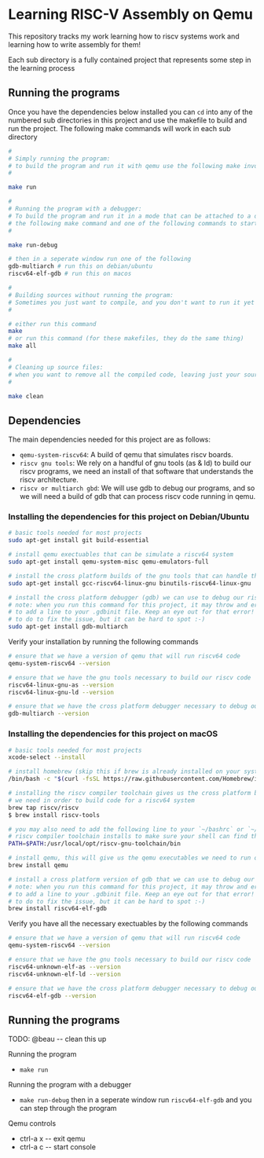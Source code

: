 # Learning RISC-V Assembly on Qemu
This repository tracks my work learning how to riscv systems work and learning how to write assembly for them!

Each sub directory is a fully contained project that represents some step in the learning process

## Running the programs
Once you have the dependencies below installed you can `cd` into any of the numbered sub directories in this project and use the makefile to build and run the project. The following make commands will work in each sub directory

```bash
#
# Simply running the program:
# to build the program and run it with qemu use the following make invocation
#

make run

#
# Running the program with a debugger:
# To build the program and run it in a mode that can be attached to a debugger run
# the following make command and one of the following commands to start your debugger
#

make run-debug

# then in a seperate window run one of the following
gdb-multiarch # run this on debian/ubuntu
riscv64-elf-gdb # run this on macos

#
# Building sources without running the program:
# Sometimes you just want to compile, and you don't want to run it yet
#

# either run this command
make
# or run this command (for these makefiles, they do the same thing)
make all

#
# Cleaning up source files:
# when you want to remove all the compiled code, leaving just your source files
#

make clean
```

## Dependencies
The main dependencies needed for this project are as follows:
- `qemu-system-riscv64`: A build of qemu that simulates riscv boards.
- `riscv gnu tools`: We rely on a handful of gnu tools (as & ld) to build our riscv programs, we need an install of that software that understands the riscv architecture.
- `riscv or multiarch gbd`: We will use gdb to debug our programs, and so we will need a build of gdb that can process riscv code running in qemu.

### Installing the dependencies for this project on Debian/Ubuntu
```bash
# basic tools needed for most projects
sudo apt-get install git build-essential 

# install qemu exectuables that can be simulate a riscv64 system
sudo apt-get install qemu-system-misc qemu-emulators-full 

# install the cross platform builds of the gnu tools that can handle the riscv64 code we write
sudo apt-get install gcc-riscv64-linux-gnu binutils-riscv64-linux-gnu 

# install the cross platform debugger (gdb) we can use to debug our riscv64 programs running in qemu
# note: when you run this command for this project, it may throw and error telling you that you need
# to add a line to your .gdbinit file. Keep an eye out for that error! It will tell you exactly what
# to do to fix the issue, but it can be hard to spot :-)
sudo apt-get install gdb-multiarch 
```

Verify your installation by running the following commands
```bash
# ensure that we have a version of qemu that will run riscv64 code
qemu-system-riscv64 --version

# ensure that we have the gnu tools necessary to build our riscv code
riscv64-linux-gnu-as --version
riscv64-linux-gnu-ld --version

# ensure that we have the cross platform debugger necessary to debug our programs
gdb-multiarch --version
```

### Installing the dependencies for this project on macOS
```bash
# basic tools needed for most projects
xcode-select --install

# install homebrew (skip this if brew is already installed on your system)
/bin/bash -c "$(curl -fsSL https://raw.githubusercontent.com/Homebrew/install/HEAD/install.sh)"

# installing the riscv compiler toolchain gives us the cross platform builds of the gnu tools
# we need in order to build code for a riscv64 system
brew tap riscv/riscv
$ brew install riscv-tools

# you may also need to add the following line to your `~/bashrc` or `~/.zshrc` file depending on how the
# riscv compiler toolchain installs to make sure your shell can find those executables
PATH=$PATH:/usr/local/opt/riscv-gnu-toolchain/bin

# install qemu, this will give us the qemu executables we need to run our riscv64 code
brew install qemu

# install a cross platform version of gdb that we can use to debug our riscv64 programs
# note: when you run this command for this project, it may throw and error telling you that you need
# to add a line to your .gdbinit file. Keep an eye out for that error! It will tell you exactly what
# to do to fix the issue, but it can be hard to spot :-)
brew install riscv64-elf-gdb
```

Verify you have all the necessary exectuables by the following commands

```bash
# ensure that we have a version of qemu that will run riscv64 code
qemu-system-riscv64 --version

# ensure that we have the gnu tools necessary to build our riscv code
riscv64-unknown-elf-as --version
riscv64-unknown-elf-ld --version

# ensure that we have the cross platform debugger necessary to debug our programs
riscv64-elf-gdb --version
```

## Running the programs
TODO: @beau -- clean this up

Running the program
- `make run`

Running the program with a debugger
- `make run-debug` then in a seperate window run `riscv64-elf-gdb` and you can step through the program

Qemu controls
- ctrl-a x -- exit qemu
- ctrl-a c -- start console